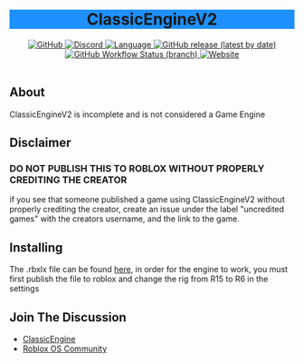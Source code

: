 <h1 align="center" style="background-color:DodgerBlue;">ClassicEngineV2</h1>

<div align="center">
  <a href="https://github.com/Hoidberg/ClassicEngineV2/blob/master/LICENSE">
    <img alt="GitHub" src="https://img.shields.io/github/license/Hoidberg/ClassicEngineV2?style=flat-square">
  </a>
  <a href="https://discord.gg/uH4VPrr">
    <img alt="Discord" src="https://img.shields.io/badge/discord-ClassicEngine-blue?style=flat-square&logo=Discord">
  </a>
  <a href="https://www.lua.org/">
		<img alt="Language" src="https://img.shields.io/badge/language-lua-lightgrey?style=flat-square&logo=lua">
	</a>
	<a href="https://github.com/Hoidberg/ClassicEngineV2/releases">
		<img alt="GitHub release (latest by date)" src="https://img.shields.io/github/v/release/Hoidberg/ClassicEngineV2?style=flat-square&logo=GitHub">
	</a>
	<a href="https://github.com/Hoidberg/ClassicEngineV2/actions?query=workflow%3Aluacheck">
		<img alt="GitHub Workflow Status (branch)" src="https://img.shields.io/github/workflow/status/Hoidberg/ClassicEngineV2/luacheck/master?label=luacheck&style=flat-square&logo=GitHub">
	</a>
	<a href="https://hoidberg.github.io/ClassicEngineV2/">
		<img alt="Website" src="https://img.shields.io/website?style=flat-square&url=https%3A%2F%2Fhoidberg.github.io%2FClassicEngineV2%2F">
	</a>
</div>

<div>&nbsp;</div>

## About
<p>ClassicEngineV2 is incomplete and is not considered a Game Engine</p>

## Disclaimer
<h3><b>DO NOT PUBLISH THIS TO ROBLOX WITHOUT PROPERLY CREDITING THE CREATOR</b></h3>
<p>if you see that someone published a game using ClassicEngineV2 without properly crediting the creator, create an issue under the label "uncredited games" with the creators username, and the link to the game.</p>

## Installing
<p>The .rbxlx file can be found <a href="https://github.com/Hoidberg/ClassicEngineV2/releases/tag/v0.5.1">here</a>, in order for the engine to work, you must first publish the file to roblox and change the rig from R15 to R6 in the settings</p>

## Join The Discussion
* <a href="https://discord.gg/uH4VPrr">ClassicEngine</a>
* <a href="https://discord.gg/mhtGUS8">Roblox OS Community</a>
